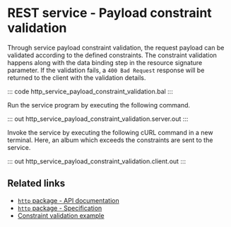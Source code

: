 # REST service - Payload constraint validation

Through service payload constraint validation, the request payload can be validated according to the defined constraints. The constraint validation happens along with the data binding step in the resource signature parameter. If the validation fails, a `400 Bad Request` response will be returned to the client with the validation details.

::: code http_service_payload_constraint_validation.bal :::

Run the service program by executing the following command.

::: out http_service_payload_constraint_validation.server.out :::

Invoke the service by executing the following cURL command in a new terminal. Here, an album which exceeds the constraints are sent to the service.

::: out http_service_payload_constraint_validation.client.out :::

## Related links
- [`http` package - API documentation](https://lib.ballerina.io/ballerina/http/latest/)
- [`http` package - Specification](/spec/http/)
- [Constraint validation example](/by-example/constraint-validations/)

